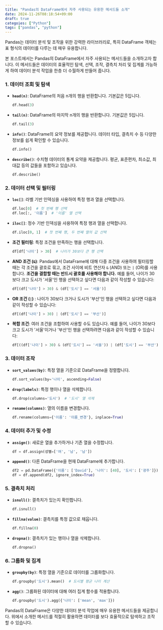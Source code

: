 ```yaml
---
title: "Pandas의 DataFrame에서 자주 사용되는 유용한 메서드들 소개"
date: 2024-11-26T08:18:54+09:00
draft: true
categoies: ["Python"]
tags: ["pandas", "python"]
---
```


Pandas는 데이터 분석 및 조작을 위한 강력한 라이브러리로, 특히 DataFrame 객체는 표 형식의 데이터를 다루는 데 매우 유용합니다. 
<!--more-->
본 포스트에서는 Pandas의 DataFrame에서 자주 사용되는 메서드들을 소개하고자 합니다. 이 메서드들은 데이터의 효율적인 탐색, 선택, 조작, 결측치 처리 및 집계를 가능하게 하여 데이터 분석 작업을 한층 더 수월하게 만들어 줍니다.

### 1. 데이터 조회 및 탐색

- **`head(n)`**: DataFrame의 처음 n개의 행을 반환합니다. 기본값은 5입니다.
  ```python
  df.head(3)
  ```

- **`tail(n)`**: DataFrame의 마지막 n개의 행을 반환합니다. 기본값은 5입니다.
  ```python
  df.tail(3)
  ```

- **`info()`**: DataFrame의 요약 정보를 제공합니다. 데이터 타입, 결측치 수 등 다양한 정보를 쉽게 확인할 수 있습니다.
  ```python
  df.info()
  ```

- **`describe()`**: 수치형 데이터의 통계 요약을 제공합니다. 평균, 표준편차, 최소값, 최대값 등의 값들을 포함하고 있습니다.
  ```python
  df.describe()
  ```

### 2. 데이터 선택 및 필터링

- **`loc[]`**: 라벨 기반 인덱싱을 사용하여 특정 행과 열을 선택합니다.
  ```python
  df.loc[0]  # 첫 번째 행 선택
  df.loc[:, '이름']  # '이름' 열 선택
  ```

- **`iloc[]`**: 정수 기반 인덱싱을 사용하여 특정 행과 열을 선택합니다.
  ```python
  df.iloc[0, 1]  # 첫 번째 행, 두 번째 열의 값 선택
  ```

- **조건 필터링**: 특정 조건을 만족하는 행을 선택합니다.
  ```python
  df[df['나이'] > 30]  # 나이가 30보다 큰 행 선택
  ```

- **AND 조건 (`&`)**: Pandas에서 DataFrame에 대해 다중 조건을 사용하여 필터링할 때는 각 조건을 괄호로 묶고, 조건 사이에 비트 연산자 `&` (AND) 또는 `|` (OR)를 사용합니다. **조건을 결합할 때는 반드시 괄호를 사용해야 합니다.**
예를 들어, 나이가 30보다 크고 도시가 '서울'인 행을 선택하고 싶다면 다음과 같이 작성할 수 있습니다:

  ```python
  df[(df['나이'] > 30) & (df['도시'] == '서울')]
  ```

- **OR 조건 (`|`)** :  나이가 30보다 크거나 도시가 '부산'인 행을 선택하고 싶다면 다음과 같이 작성할 수 있습니다:

  ```python
  df[(df['나이'] > 30) | (df['도시'] == '부산')]
  ```

- **복합 조건**: 여러 조건을 조합하여 사용할 수도 있습니다. 예를 들어, 나이가 30보다 크고 도시가 '서울'이거나 '부산'인 행을 선택하려면 다음과 같이 작성할 수 있습니다:

  ```python
  df[((df['나이'] > 30) & (df['도시'] == '서울')) | (df['도시'] == '부산')]
  ```

### 3. 데이터 조작

- **`sort_values(by)`**: 특정 열을 기준으로 DataFrame을 정렬합니다.
  ```python
  df.sort_values(by='나이', ascending=False)
  ```

- **`drop(labels)`**: 특정 행이나 열을 삭제합니다.
  ```python
  df.drop(columns='도시')  # '도시' 열 삭제
  ```

- **`rename(columns)`**: 열의 이름을 변경합니다.
  ```python
  df.rename(columns={'이름': '이름_변경'}, inplace=True)
  ```

### 4. 데이터 추가 및 수정

- **`assign()`**: 새로운 열을 추가하거나 기존 열을 수정합니다.
  ```python
  df = df.assign(성별=['여', '남', '남'])
  ```

- **`append()`**: 다른 DataFrame을 현재 DataFrame에 추가합니다.
  ```python
  df2 = pd.DataFrame({'이름': ['David'], '나이': [40], '도시': ['광주']})
  df = df.append(df2, ignore_index=True)
  ```

### 5. 결측치 처리

- **`isnull()`**: 결측치가 있는지 확인합니다.
  ```python
  df.isnull()
  ```

- **`fillna(value)`**: 결측치를 특정 값으로 채웁니다.
  ```python
  df.fillna(0)
  ```

- **`dropna()`**: 결측치가 있는 행이나 열을 삭제합니다.
  ```python
  df.dropna()
  ```

### 6. 그룹화 및 집계

- **`groupby(by)`**: 특정 열을 기준으로 데이터를 그룹화합니다.
  ```python
  df.groupby('도시').mean()  # 도시별 평균 나이 계산
  ```

- **`agg()`**: 그룹화된 데이터에 대해 여러 집계 함수를 적용합니다.
  ```python
  df.groupby('도시').agg({'나이': ['mean', 'max']})
  ```

Pandas의 DataFrame은 다양한 데이터 분석 작업에 매우 유용한 메서드들을 제공합니다. 위에서 소개한 메서드를 적절히 활용하면 데이터를 보다 효율적으로 탐색하고 조작할 수 있습니다.